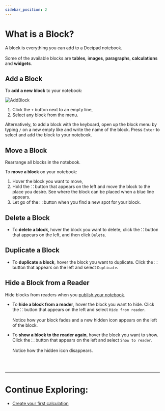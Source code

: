 ```yaml
---
sidebar_position: 2
---
```


# What is a Block?

A block is everything you can add to a Decipad notebook.<br></br>
Some of the available blocks are **tables**, **images**, **paragraphs**, **calculations** and **widgets**.

## Add a Block

To **add a new block** to your notebook:

![AddBlock](https://user-images.githubusercontent.com/12210180/198082774-643cbb40-4f1b-4077-954b-4b9f992a8094.gif)

1. Click the `+` button next to an empty line,
2. Select any block from the menu.

Alternatively, to add a block with the keyboard, open up the block menu by typing `/` on a new empty like and write the name of the block. Press `Enter` to select and add the block to your notebook.

## Move a Block

Rearrange all blocks in the notebook.

To **move a block** on your notebook:

1. Hover the block you want to move,
2. Hold the **`⸬`** button that appears on the left and move the block to the place you desire. See where the block can be placed when a blue line appears.
3. Let go of the **`⸬`** button when you find a new spot for your block.

## Delete a Block

- To **delete a block**, hover the block you want to delete, click the **`⸬`** button that appears on the left, and then click `Delete`.

## Duplicate a Block

- To **duplicate a block**, hover the block you want to duplicate. Click the **`⸬`** button that appears on the left and select `Duplicate`.

## Hide a Block from a Reader

Hide blocks from readers when you [publish your notebook](/docs/quick-start/publish).

- To **hide a block from a reader**, hover the block you want to hide. Click the **`⸬`** button that appears on the left and select `Hide from reader`. <br></br>
  Notice how your block fades and a new hidden icon appears on the left of the block.

- To **show a block to the reader again**, hover the block you want to show. Click the **`⸬`** button that appears on the left and select `Show to reader`. <br></br>
  Notice how the hidden icon disappears.

<br></br>

---

# Continue Exploring:

- [Create your first calculation](/docs/quick-start/calculations)
